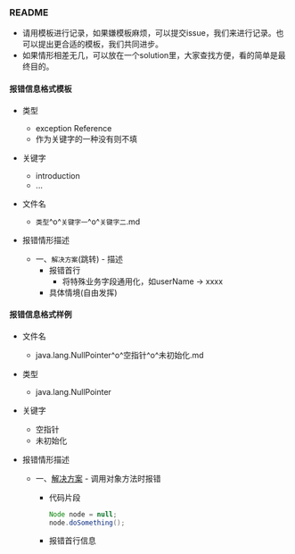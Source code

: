 ### README

* 请用模板进行记录，如果嫌模板麻烦，可以提交issue，我们来进行记录。也可以提出更合适的模板，我们共同进步。
* 如果情形相差无几，可以放在一个solution里，大家查找方便，看的简单是最终目的。

#### 报错信息格式模板

* 类型
    * exception Reference
    * 作为关键字的一种没有则不填


* 关键字
    * introduction
    * ...

* 文件名
    * `类型`^o^`关键字一`^o^`关键字二`.md

* 报错情形描述
    * 一、`解决方案`(跳转) - 描述
        * 报错首行
            * 将特殊业务字段通用化，如userName -> xxxx
        * 具体情境(自由发挥)


#### 报错信息格式样例


* 文件名
    * java.lang.NullPointer^o^空指针^o^未初始化.md

* 类型
    * java.lang.NullPointer

* 关键字
    * 空指针
    * 未初始化

* 报错情形描述
    * 一、[解决方案](../sulotion/javaBasic/java.lang.NullPointer^o^空指针^o^未初始化^w^solution1.md) - 调用对象方法时报错
        * 代码片段
        
            ```java
            Node node = null;
            node.doSomething();
            ```

        * 报错首行信息

